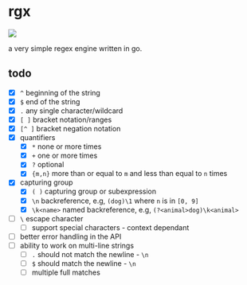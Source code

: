# rgx

![](https://github.com/rhaeguard/rgx/actions/workflows/go.yml/badge.svg)

a very simple regex engine written in go.

## todo

- [x] `^` beginning of the string
- [x] `$` end of the string
- [x] `.` any single character/wildcard
- [x] `[ ]` bracket notation/ranges
- [x] `[^ ]` bracket negation notation
- [x] quantifiers
  - [x] `*` none or more times
  - [x] `+` one or more times
  - [x] `?` optional
  - [x] `{m,n}` more than or equal to `m` and less than equal to `n` times
- [x] capturing group
  - [x] `( )` capturing group or subexpression
  - [x] `\n` backreference, e.g, `(dog)\1` where `n` is in `[0, 9]`
  - [x] `\k<name>` named backreference, e.g, `(?<animal>dog)\k<animal>`
- [ ] `\` escape character
  - [ ] support special characters - context dependant
- [ ] better error handling in the API
- [ ] ability to work on multi-line strings
  - [ ] `.` should not match the newline - `\n`
  - [ ] `$` should match the newline - `\n`
  - [ ] multiple full matches
